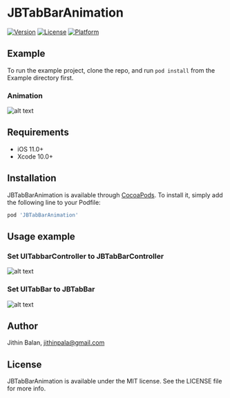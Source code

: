 # JBTabBarAnimation

[![Version](https://img.shields.io/cocoapods/v/JBTabBarAnimation.svg?style=flat)](https://cocoapods.org/pods/JBTabBarAnimation)
[![License](https://img.shields.io/cocoapods/l/JBTabBarAnimation.svg?style=flat)](https://cocoapods.org/pods/JBTabBarAnimation)
[![Platform](https://img.shields.io/cocoapods/p/JBTabBarAnimation.svg?style=flat)](https://cocoapods.org/pods/JBTabBarAnimation)

## Example

To run the example project, clone the repo, and run `pod install` from the Example directory first.

### Animation
![alt text](https://github.com/jithinpala/JBTabBarAnimation/blob/master/Example/JBTabBarAnimation/Animation.gif)

## Requirements

- iOS 11.0+
- Xcode 10.0+

## Installation

JBTabBarAnimation is available through [CocoaPods](https://cocoapods.org). To install
it, simply add the following line to your Podfile:

```ruby
pod 'JBTabBarAnimation'
```

## Usage example

### Set UITabbarController to JBTabBarController
![alt text](https://github.com/jithinpala/JBTabBarAnimation/blob/master/Example/JBTabBarAnimation/Screen_Shot_1.png)

### Set UITabBar to JBTabBar
![alt text](https://github.com/jithinpala/JBTabBarAnimation/blob/master/Example/JBTabBarAnimation/Screen_Shot_2.png)

## Author

Jithin Balan, jithinpala@gmail.com

## License

JBTabBarAnimation is available under the MIT license. See the LICENSE file for more info.
